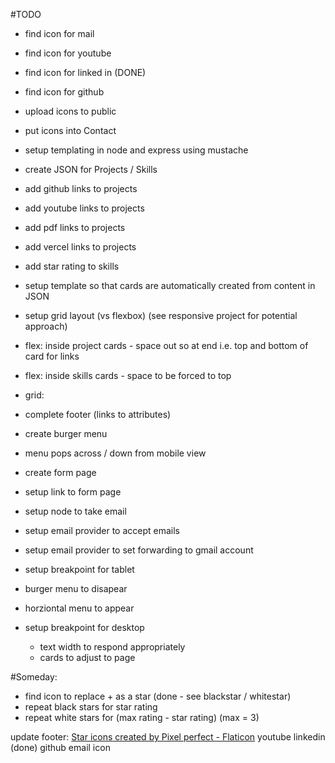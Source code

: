 #TODO

- find icon for mail
- find icon for youtube
- find icon for linked in (DONE)
- find icon for github
- upload icons to public
- put icons into Contact

- setup templating in node and express using mustache

- create JSON for Projects / Skills
- add github links to projects
- add youtube links to projects
- add pdf links to projects
- add vercel links to projects

- add star rating to skills

- setup template so that cards are automatically created from content in JSON

- setup grid layout (vs flexbox) (see responsive project for potential approach)
- flex: inside project cards - space out so at end i.e. top and bottom of card for links
- flex: inside skills cards - space to be forced to top
- grid: 

- complete footer (links to attributes)

- create burger menu
- menu pops across / down from mobile view

- create form page
- setup link to form page
- setup node to take email 
- setup email provider to accept emails
- setup email provider to set forwarding to gmail account

- setup breakpoint for tablet
 - burger menu to disapear
 - horziontal menu to appear

- setup breakpoint for desktop
    - text width to respond appropriately
    - cards to adjust to page

#Someday: 

- find icon to replace + as a star (done - see blackstar / whitestar)
- repeat black stars for star rating
- repeat white stars for (max rating - star rating) (max = 3)

update footer:
<a href="https://www.flaticon.com/free-icons/star" title="star icons">Star icons created by Pixel perfect - Flaticon</a>
youtube
linkedin (done)
github
email icon